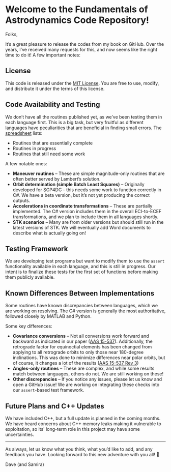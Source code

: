 # Welcome to the Fundamentals of Astrodynamics Code Repository!

Folks,

It’s a great pleasure to release the codes from my book on GitHub. Over the years, I’ve received many requests for this, and now seems like the right time to do it! A few important notes:

## License
This code is released under the [MIT License](./LICENSE). You are free to use, modify, and distribute it under the terms of this license.


## Code Availability and Testing

We don’t have all the routines published yet, as we’ve been testing them in each language first. This is a big task, but very fruitful as different languages have peculiarities that are beneficial in finding small errors. The [spreadsheet](Astro%20Software.xlsx) lists:
   - Routines that are essentially complete
   - Routines in progress
   - Routines that still need some work

   A few notable ones:
   - **Maneuver routines** – These are simple magnitude-only routines that are often better served by Lambert’s solution.
   - **Orbit determination (simple Batch Least Squares)** – Originally developed for SGP4DC - this needs some work to function correctly in C#. We have a beta version, but it’s not yet producing the correct outputs.
   - **Accelerations in coordinate transformations** – These are partially implemented. The C# version includes them in the overall ECI-to-ECEF transformations, and we plan to include them in all languages shortly.
   - **STK scenarios** – Many are from older versions but should still run in the latest versions of STK. We will eventually add Word documents to describe what is actually going on!

## Testing Framework

We are developing test programs but want to modify them to use the `assert` functionality available in each language, and this is still in progress. Our intent is to finalize these tests for the first set of functions before making them publicly available.

## Known Differences Between Implementations

Some routines have known discrepancies between languages, which we are working on resolving. The C# version is generally the most authoritative, followed closely by MATLAB and Python.

   Some key differences:
   - **Covariance conversions** – Not all conversions work forward and backward as indicated in our paper ([AAS 15-537](documentation/Covariance%20Transformations/AAS%2015-537%20Updated%20Analytical%20Partials%20for%20Covariance%20Transformations%20and%20OptimizationFinal.pdf)). Additionally, the retrograde factor for equinoctial elements has been changed from applying to all retrograde orbits to only those near 180-degree inclinations. This was done to minimize differences near polar orbits, but of course, it changes a lot of the results ([AAS 15-537 Rev 3](documentation/Covariance%20Transformations/AAS%2015-537%20Updated%20Analytical%20Partials%20for%20Covariance%20Transformations%20and%20OptimizationFinal%20Rev%203.pdf))
   - **Angles-only routines** – These are complex, and while some results match between languages, others do not. We are still working on these!
   - **Other discrepancies** – If you notice any issues, please let us know and open a GitHub issue! We are working on integrating these checks into our `assert`-based test framework.

## Future Plans and C++ Updates

We have included C++, but a full update is planned in the coming months. We have heard concerns about C++ memory leaks making it vulnerable to exploitation, so its' long-term role in this project may have some uncertainties.

---

As always, let us know what you think, what you’d like to add, and any feedback you have. Looking forward to this new adventure with you all! 🚀

Dave (and Samira)